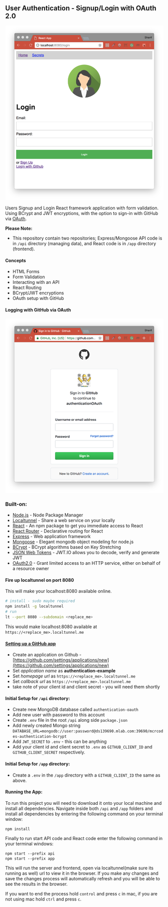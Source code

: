 ## User Authentication - Signup/Login with OAuth 2.0

![Login](./app/src/img/LogIn.png)

Users Signup and Login React framework application with form validation. Using BCrypt and JWT encryptions, with the option to sign-in with GitHub via [OAuth](https://developer.github.com/apps/building-oauth-apps/).

<b>Please Note:</b>
- This repository contain two repositories; Express/Mongoose API code is in `/api` directory (managing data), and React code is in `/app` directory (frontend).

#### Concepts
- HTML Forms
- Form Validation
- Interacting with an API
- React Routing
- BCrypt/JWT encryptions
- OAuth setup with GitHub

#### Logging with GitHub via OAuth
![Login](./app/src/img/OAuthLogIn.png)

### Built-on:
- [Node.js](https://nodejs.org/en/) - Node Package Manager
- [Localtunnel](https://localtunnel.github.io/www/) - Share a web service on your locally
- [React](https://facebook.github.io/react/) - An npm package to get you immediate access to React
- [React Router](https://reacttraining.com/react-router/) - Declarative routing for React
- [Express](http://expressjs.com/) - Web application framework
- [Mongoose](http://mongoosejs.com/) - Elegant mongodb object modeling for node.js
- [BCrypt](https://www.npmjs.com/package/bcrypt) - BCrypt algorithms based on Key Stretching
- [JSON Web Tokens](https://jwt.io/) - JWT.IO allows you to decode, verify and generate JWT
- [OAuth2.0](https://auth0.com/) - Grant limited access to an HTTP service, either on behalf of a resource owner

#### Fire up localtunnel on port 8080
This will make your localhost:8080 available online.
```bash
# install - sudo maybe required
npm install -g localtunnel
# run
lt --port 8080 --subdomain <replace_me>
```
This would make localhost:8080 available at `https://<replace_me>.localtunnel.me`

#### [Setting up a GitHub app](https://www.membrane-soa.org/service-proxy-doc/4.4/oauth2-github.htm)
- Create an application on Github - [https://github.com/settings/applications/new](https://github.com/settings/applications/new)
- Set *application name* as **authentication-example**
- Set *homepage url* as `https://<replace_me>.localtunnel.me`
- Set *callback url* as `https://<replace_me>.localtunnel.me`
- take note of your client id and client secret - you will need them shortly

#### Initial Setup for `/api` directory:
- Create new MongoDB database called `authentication-oauth`
- Add new user with password to this account
- Create `.env` file in the root `/api` along side `package.json`
- Add newly created Mongo string `DATABASE_URL=mongodb://user:password@ds139690.mlab.com:39690/mcrcodes-authentication-bcrypt`
- Add `JWT_SECRET` to `.env` - this can be anything
- Add your client id and client secret to `.env` as `GITHUB_CLIENT_ID` and `GITHUB_CLIENT_SECRET` respectively.

#### Initial Setup for `/app` directory:
- Create a `.env` in the `/app` directory with a `GITHUB_CLIENT_ID` the same as above.

#### Running the App:
To run this project you will need to download it onto your local machine and install all dependencies.
Navigate inside both `/api` and `/app` folders and install all dependencies by entering the following command on your terminal window:
```
npm install
```
Finally to run start API code and React code enter the following command in your terminal windows:
```
npm start --prefix api
npm start --prefix app
```
This will run the server and frontend, open via localtunnel(make sure its running as well) url to view it in the browser. If you make any changes and save the changes process will automatically refresh and you will be able to see the results in the browser.

If you want to end the process hold `control` and press `c` in mac, if you are not using mac hold `ctrl` and press `c`.
